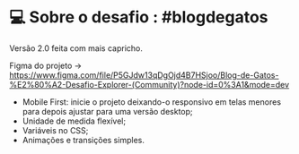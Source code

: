# 💻 Sobre o desafio : #blogdegatos

Versão 2.0 feita com mais capricho. 

Figma do projeto -> https://www.figma.com/file/P5GJdw13qDgOjd4B7HSjoo/Blog-de-Gatos-%E2%80%A2-Desafio-Explorer-(Community)?node-id=0%3A1&mode=dev


- Mobile First: inicie o projeto deixando-o responsivo em telas menores para depois ajustar para uma versão desktop;
- Unidade de medida flexível;
- Variáveis no CSS;
- Animações e transições simples.
